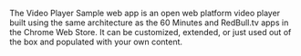 The Video Player Sample web app is an open web platform video player built using the same architecture as the 60 Minutes and RedBull.tv apps in the Chrome Web Store. It can be customized, extended, or just used out of the box and populated with your own content.